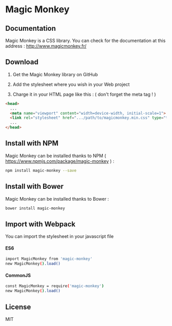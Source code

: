 # Magic Monkey

## Documentation

Magic Monkey is a CSS library. You can check for the documentation at this address : http://www.magicmonkey.fr/

## Download

1. Get the Magic Monkey library on GitHub

2. Add the stylesheet where you wish in your Web project

3. Charge it in your HTML page like this : ( don't forget the meta tag ! )

````html
<head>
  ...
  <meta name="viewport" content="width=device-width, initial-scale=1">
  <link rel="stylesheet" href=".../path/to/magicmonkey.min.css" type="text/css">
  ...
</head>
````

## Install with NPM

Magic Monkey can be installed thanks to NPM ( https://www.npmjs.com/package/magic-monkey ) :

````bash
npm install magic-monkey --save
````

## Install with Bower

Magic Monkey can be installed thanks to Bower :

````bash
bower install magic-monkey
````

## Import with Webpack

You can import the stylesheet in your javascript file

#### ES6

````bash
import MagicMonkey from 'magic-monkey'
new MagicMonkey().load()
````

#### CommonJS

````bash
const MagicMonkey = require('magic-monkey')
new MagicMonkey().load()
````
   

## License

MIT